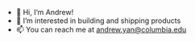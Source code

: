 - 👋 Hi, I’m Andrew!
- 👀 I’m interested in building and shipping products
- 📫 You can reach me at andrew.yan@columbia.edu

<!---
andrewyan200/andrewyan200 is a ✨ special ✨ repository because its `README.md` (this file) appears on your GitHub profile.
You can click the Preview link to take a look at your changes.
--->
